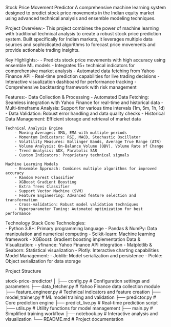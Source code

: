 Stock Price Movement Predictor
A comprehensive machine learning system designed to predict stock price movements in the Indian equity market using advanced technical analysis and ensemble modeling techniques.

Project Overview:-
This project combines the power of machine learning with traditional technical analysis to create a robust stock price prediction system. Built specifically for Indian markets, it leverages multiple data sources and sophisticated algorithms to forecast price movements and provide actionable trading insights.

Key Highlights:-
	- Predicts stock price movements with high accuracy using ensemble ML models
	- Integrates 15+ technical indicators for comprehensive market analysis
	- Automated data fetching from Yahoo Finance API
	- Real-time prediction capabilities for live trading decisions
	- Interactive visualization dashboard for performance tracking
	- Comprehensive backtesting framework with risk management

Features:-
    Data Collection & Processing
	    - Automated Data Fetching: Seamless integration with Yahoo Finance for real-time and historical data
	    - Multi-timeframe Analysis: Support for various time intervals (1m, 5m, 1h, 1d)
	    - Data Validation: Robust error handling and data quality checks
	    - Historical Data Management: Efficient storage and retrieval of market data
    
    Technical Analysis Engine
	    - Moving Averages: SMA, EMA with multiple periods
	    - Momentum Indicators: RSI, MACD, Stochastic Oscillator
	    - Volatility Measures: Bollinger Bands, Average True Range (ATR)
	    - Volume Analysis: On-Balance Volume (OBV), Volume Rate of Change
	    - Trend Analysis: ADX, Parabolic SAR
	    - Custom Indicators: Proprietary technical signals
    
    Machine Learning Models
	    - Ensemble Approach: Combines multiple algorithms for improved accuracy
	    - Random Forest Classifier
	    - XGBoost Gradient Boosting
	    - Extra Trees Classifier
	    - Support Vector Machine (SVM)
	    - Feature Engineering: Advanced feature selection and transformation
	    - Cross-validation: Robust model validation techniques
	    - Hyperparameter Tuning: Automated optimization for best performance

Technology Stack
    Core Technologies:  
	    - Python 3.8+: Primary programming language
	    - Pandas & NumPy: Data manipulation and numerical computing
	    - Scikit-learn: Machine learning framework
	    - XGBoost: Gradient boosting implementation
    Data & Visualization:
	    - yfinance: Yahoo Finance API integration
	    - Matplotlib & Seaborn: Statistical visualization
	    - Plotly: Interactive charting capabilities
    Model Management:
	    - Joblib: Model serialization and persistence
	    - Pickle: Object serialization for data storage

Project Structure

stock-price-predictor/
│
├── config.py              # Configuration settings and parameters
├── data_fetcher.py         # Yahoo Finance data collection module
├── feature_engineer.py     # Technical indicators and feature creation
├── model_trainer.py        # ML model training and validation
├── predictor.py           # Core prediction engine
├── predict_live.py        # Real-time prediction script
├── utils.py               # Utility functions for model management
├── main.py                # Simplified training workflow
├── notebook.py            # Interactive analysis and visualization
└── README.md              # Project documentation
